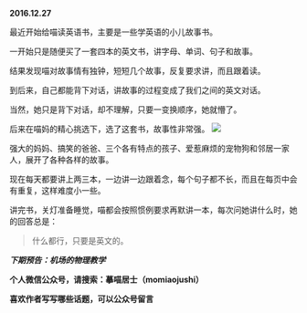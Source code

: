 
**2016.12.27**

最近开始给喵读英语书，主要是一些学英语的小儿故事书。

一开始只是随便买了一套四本的英文书，讲字母、单词、句子和故事。

结果发现喵对故事情有独钟，短短几个故事，反复要求讲，而且跟着读。

到后来，自己都能背下对话，讲故事的过程变成了我们之间的英文对话。

当然，她只是背下对话，却不理解，只要一变换顺序，她就懵了。

后来在喵妈的精心挑选下，选了这套书，故事性非常强。
![](https://mmbiz.qlogo.cn/mmbiz_png/uDI3FLln00b4KQ8D4DWib8FfOriciahmIXGUMd5RcEpFCpibQF9pG9fZ6FJhwUxNvIz2OKCic1jSicvOicvicPib4CbMXAQ/0?wx_fmt=png)


强大的妈妈、搞笑的爸爸、三个各有特点的孩子、爱惹麻烦的宠物狗和邻居一家人，展开了各种各样的故事。

现在每天都要讲上两三本，一边讲一边跟着念，每个句子都不长，而且在每页中会有重复，这样难度小一些。

讲完书，关灯准备睡觉，喵都会按照惯例要求再默讲一本，每次问她讲什么时，她的回答总是：
>什么都行，只要是英文的。



***下期预告：机场的物理教学***


**个人微信公众号，请搜索：摹喵居士（momiaojushi）**

**喜欢作者写写哪些话题，可以公众号留言**

